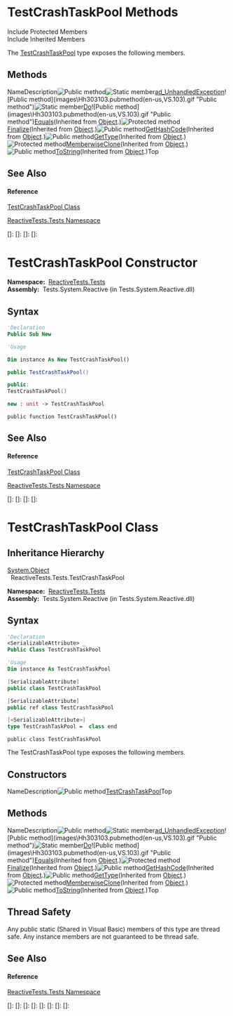 # TestCrashTaskPool Methods

Include Protected Members  
Include Inherited Members

The [TestCrashTaskPool](TestCrashTaskPool\TestCrashTaskPool.md) type exposes the following members.

## Methods

NameDescription![Public method](images\Hh303103.pubmethod(en-us,VS.103).gif "Public method")![Static member](images\Hh244319.static(en-us,VS.103).gif "Static member")[ad\_UnhandledException](https://msdn.microsoft.com/en-us/library/m:reactivetests.tests.testcrashtaskpool.ad_unhandledexception(system.object%2csystem.unhandledexceptioneventargs)(v=VS.103))![Public method](images\Hh303103.pubmethod(en-us,VS.103).gif "Public method")![Static member](images\Hh244319.static(en-us,VS.103).gif "Static member")[Do](https://msdn.microsoft.com/en-us/library/m:reactivetests.tests.testcrashtaskpool.do(system.exception%40)(v=VS.103))![Public method](images\Hh303103.pubmethod(en-us,VS.103).gif "Public method")[Equals](https://msdn.microsoft.com/en-us/library/m:system.object.equals(system.object)(v=VS.103))(Inherited from [Object](https://msdn.microsoft.com/en-us/library/e5kfa45b).)![Protected method](images\Hh303103.protmethod(en-us,VS.103).gif "Protected method")[Finalize](https://msdn.microsoft.com/en-us/library/4k87zsw7)(Inherited from [Object](https://msdn.microsoft.com/en-us/library/e5kfa45b).)![Public method](images\Hh303103.pubmethod(en-us,VS.103).gif "Public method")[GetHashCode](https://msdn.microsoft.com/en-us/library/zdee4b3y)(Inherited from [Object](https://msdn.microsoft.com/en-us/library/e5kfa45b).)![Public method](images\Hh303103.pubmethod(en-us,VS.103).gif "Public method")[GetType](https://msdn.microsoft.com/en-us/library/dfwy45w9)(Inherited from [Object](https://msdn.microsoft.com/en-us/library/e5kfa45b).)![Protected method](images\Hh303103.protmethod(en-us,VS.103).gif "Protected method")[MemberwiseClone](https://msdn.microsoft.com/en-us/library/57ctke0a)(Inherited from [Object](https://msdn.microsoft.com/en-us/library/e5kfa45b).)![Public method](images\Hh303103.pubmethod(en-us,VS.103).gif "Public method")[ToString](https://msdn.microsoft.com/en-us/library/7bxwbwt2)(Inherited from [Object](https://msdn.microsoft.com/en-us/library/e5kfa45b).)Top

## See Also

#### Reference

[TestCrashTaskPool Class](TestCrashTaskPool\TestCrashTaskPool.md)

[ReactiveTests.Tests Namespace](ReactiveTests.Tests\ReactiveTests.Tests.md)

[]: 
[]: 
[]: 
[]: 
# TestCrashTaskPool Constructor

**Namespace:**  [ReactiveTests.Tests](ReactiveTests.Tests\ReactiveTests.Tests.md)  
**Assembly:**  Tests.System.Reactive (in Tests.System.Reactive.dll)

## Syntax

```vb
'Declaration
Public Sub New
```

```vb
'Usage

Dim instance As New TestCrashTaskPool()
```

```csharp
public TestCrashTaskPool()
```

```c++
public:
TestCrashTaskPool()
```

```fsharp
new : unit -> TestCrashTaskPool
```

```jscript
public function TestCrashTaskPool()
```

## See Also

#### Reference

[TestCrashTaskPool Class](TestCrashTaskPool\TestCrashTaskPool.md)

[ReactiveTests.Tests Namespace](ReactiveTests.Tests\ReactiveTests.Tests.md)

[]: 
[]: 
[]: 
[]: 
# TestCrashTaskPool Class

## Inheritance Hierarchy

[System.Object](https://msdn.microsoft.com/en-us/library/e5kfa45b)  
  ReactiveTests.Tests.TestCrashTaskPool

**Namespace:**  [ReactiveTests.Tests](ReactiveTests.Tests\ReactiveTests.Tests.md)  
**Assembly:**  Tests.System.Reactive (in Tests.System.Reactive.dll)

## Syntax

```vb
'Declaration
<SerializableAttribute> _
Public Class TestCrashTaskPool
```

```vb
'Usage
Dim instance As TestCrashTaskPool
```

```csharp
[SerializableAttribute]
public class TestCrashTaskPool
```

```c++
[SerializableAttribute]
public ref class TestCrashTaskPool
```

```fsharp
[<SerializableAttribute>]
type TestCrashTaskPool =  class end
```

```jscript
public class TestCrashTaskPool
```

The TestCrashTaskPool type exposes the following members.

## Constructors

NameDescription![Public method](images\Hh303103.pubmethod(en-us,VS.103).gif "Public method")[TestCrashTaskPool](TestCrashTaskPool\TestCrashTaskPool.md)Top

## Methods

NameDescription![Public method](images\Hh303103.pubmethod(en-us,VS.103).gif "Public method")![Static member](images\Hh244319.static(en-us,VS.103).gif "Static member")[ad\_UnhandledException](https://msdn.microsoft.com/en-us/library/m:reactivetests.tests.testcrashtaskpool.ad_unhandledexception(system.object%2csystem.unhandledexceptioneventargs)(v=VS.103))![Public method](images\Hh303103.pubmethod(en-us,VS.103).gif "Public method")![Static member](images\Hh244319.static(en-us,VS.103).gif "Static member")[Do](https://msdn.microsoft.com/en-us/library/m:reactivetests.tests.testcrashtaskpool.do(system.exception%40)(v=VS.103))![Public method](images\Hh303103.pubmethod(en-us,VS.103).gif "Public method")[Equals](https://msdn.microsoft.com/en-us/library/m:system.object.equals(system.object)(v=VS.103))(Inherited from [Object](https://msdn.microsoft.com/en-us/library/e5kfa45b).)![Protected method](images\Hh303103.protmethod(en-us,VS.103).gif "Protected method")[Finalize](https://msdn.microsoft.com/en-us/library/4k87zsw7)(Inherited from [Object](https://msdn.microsoft.com/en-us/library/e5kfa45b).)![Public method](images\Hh303103.pubmethod(en-us,VS.103).gif "Public method")[GetHashCode](https://msdn.microsoft.com/en-us/library/zdee4b3y)(Inherited from [Object](https://msdn.microsoft.com/en-us/library/e5kfa45b).)![Public method](images\Hh303103.pubmethod(en-us,VS.103).gif "Public method")[GetType](https://msdn.microsoft.com/en-us/library/dfwy45w9)(Inherited from [Object](https://msdn.microsoft.com/en-us/library/e5kfa45b).)![Protected method](images\Hh303103.protmethod(en-us,VS.103).gif "Protected method")[MemberwiseClone](https://msdn.microsoft.com/en-us/library/57ctke0a)(Inherited from [Object](https://msdn.microsoft.com/en-us/library/e5kfa45b).)![Public method](images\Hh303103.pubmethod(en-us,VS.103).gif "Public method")[ToString](https://msdn.microsoft.com/en-us/library/7bxwbwt2)(Inherited from [Object](https://msdn.microsoft.com/en-us/library/e5kfa45b).)Top

## Thread Safety

Any public static (Shared in Visual Basic) members of this type are thread safe. Any instance members are not guaranteed to be thread safe.

## See Also

#### Reference

[ReactiveTests.Tests Namespace](ReactiveTests.Tests\ReactiveTests.Tests.md)

[]: 
[]: 
[]: 
[]: 
[]: 
[]: 
[]: 
[]: 
